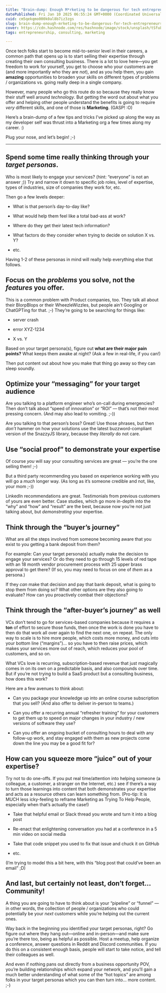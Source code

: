 ```yaml
---
title: "Brain-dump: Enough M*rketing to be dangerous for tech entrepreneurs"
datePublished: Fri Jan 10 2025 06:55:24 GMT+0000 (Coordinated Universal Time)
cuid: cm5qekqmo000k0al8b7iz3zgs
slug: brain-dump-enough-mrketing-to-be-dangerous-for-tech-entrepreneurs
cover: https://cdn.hashnode.com/res/hashnode/image/stock/unsplash/tSfuLGojT60/upload/62093701a453cc6d25489ed9e9df918a.jpeg
tags: entrepreneurship, consulting, marketing

---
```


Once tech folks start to become mid-to-senior level in their careers, a common path that opens up is to start selling their expertise through creating their own consulting business. There is a lot to love here—you get freedom to work for yourself, you get to choose who your customers are (and more importantly who they are *not*), and as you help them, you gain **amazing** opportunities to broaden your skills on different types of problems / organizations vs. going really deep in a single company.

However, many people who go this route do so because they really know their stuff well around *technology*. But getting the word out about what you offer and helping other people understand the benefits is going to require *very* different skills, and one of those is **Marketing**. (GASP! :O)

Here’s a brain-dump of a few tips and tricks I’ve picked up along the way as my developer self was thrust into a Marketing org a few times along my career. :)

Plug your nose, and let’s begin! ;-)

---

## Spend some time really thinking through your *target personas*.

Who is most likely to engage your services? (hint: “everyone” is not an answer ;)) Try and narrow it down to specific job roles, level of expertise, types of industries, size of companies they work for, etc.

Then go a few levels deeper:

* What is that person’s day-to-day like?
    
* What would help them feel like a total bad-ass at work?
    
* Where do they get their latest tech information?
    
* What factors do they consider when trying to decide on solution X vs. Y?
    
* etc.
    

Having 1-2 of these personas in mind will really help everything else that follows.

## Focus on the *problems* you solve, not the *features* you offer.

This is a common problem with Product companies, too. They talk all about their BlorpBlops or their WheezleWizzles, but people ain’t Googling or ChatGPTing for that. ;-) They’re going to be searching for things like:

* server crash
    
* error XYZ-1234
    
* X vs. Y
    

Based on your target persona(s), figure out **what are their major pain points?** What keeps them awake at night? (Ask a few in real-life, if you can!)

Then put content out about how you make that thing go away so they can sleep soundly.

## Optimize your “messaging” for your target audience

Are you talking to a platform engineer who’s on-call during emergencies? Then don’t talk about “speed of innovation” or “ROI” — that’s not their most pressing concern. (And may also lead to vomiting. ;-))

Are you talking to that person’s boss? Great! Use those phrases, but then *don’t* hammer on how your solutions use the latest buzzword-compliant version of the SnazzyJS library, because they *literally* do not care.

## Use “social proof” to demonstrate your expertise

Of course *you* will say your consulting services are great — you’re the one selling them! ;-)

But a third party recommending you based on experience working with you will go a *much* longer way. (As long as it’s someone credible and not, like, your mom ;-))

LinkedIn recommendations are great. Testimonials from previous customers of yours are even better. Case studies, which go more in-depth into the “why” and “how” and “result” are the best, because now you’re not just talking about, but *demonstrating* your expertise.

## Think through the “buyer’s journey”

What are all the steps involved from someone becoming aware that you exist to you getting a bank deposit from them?

For example: Can your target persona(s) actually make the decision to engage your services? Or do they need to go through 15 levels of red tape with an 18 month vendor procurement process with 25 upper brass approval to get there? (If so, you may need to focus on one of *them* as a persona.)

If they *can* make that decision and pay that bank deposit, what is going to stop them from doing so? What other options are they also going to evaluate? How can you proactively combat their objections?

## Think through the “after-buyer’s journey” as well

VCs don’t tend to go for services-based companies because it requires a **ton** of effort to secure those funds, then once the work is done you have to then do that work all over again to find the next one, on repeat. The only way to scale is to hire more people, which costs more money, and cuts into your bottom line (“margins”)… so you have to then raise prices, which makes your services more out of reach, which reduces your pool of customers, and so on.

What VCs love is recurring, subscription-based revenue that just magically comes in on its own on a predictable basis, and also compounds over time. But if you’re not trying to build a SaaS product but a consulting business, how does this work?

Here are a few avenues to think about:

* Can you package your knowledge up into an online course subscription that you sell? (And also offer to deliver in-person to teams.)
    
* Can you offer a recurring annual “refresher training” for your customers to get them up to speed on major changes in your industry / new versions of software they use?
    
* Can you offer an ongoing bucket of consulting hours to deal with any follow-up work, and stay engaged with them as new projects come down the line you may be a good fit for?
    

## How can you squeeze more “juice” out of your expertise?

Try not to do one-offs. If you put real time/attention into helping someone (a colleague, a customer, a stranger on the Internet, etc.) see if there’s a way to turn those learnings into content that both demonstrates your expertise and acts as a resource others can learn something from. (Pro-tip: It is MUCH less icky-feeling to reframe Marketing as Trying To Help People, especially when that’s actually the case!)

* Take that helpful email or Slack thread you wrote and turn it into a blog post
    
* Re-enact that enlightening conversation you had at a conference in a 5 min video on social media
    
* Take that code snippet you used to fix that issue and chuck it on GitHub
    
* etc.
    

(I’m trying to model this a bit here, with this “blog post that could’ve been an email” ;D)

## And last, but certainly not least, don’t forget… Community!

A thing you are going to have to think about is your “pipeline” or “funnel” — in other words, the collection of people / organizations who could potentially be your *next* customers while you’re helping out the current ones.

Way back in the beginning you identified your target personas, right? Go figure out where they hang out—online and in-person—and make sure you’re there too, being as helpful as possible. Host a meetup, help organize a conference, answer questions in Reddit and Discord communities. If you do this on a consistent enough basis, people will start to take notice, and tell their colleagues as well.

And even if nothing pans out directly from a business opportunity POV, you’re building relationships which expand your network, and you’ll gain a much better understanding of what some of the “hot topics” are among folks in your target personas which you can then turn into… more content. ;-)